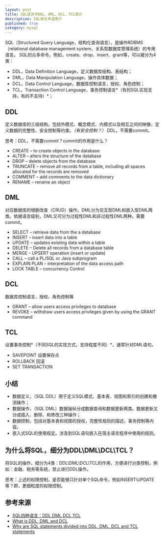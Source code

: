 ```yaml
---
layout: post
title: SQL语言中DDL、DML、DCL、TCL简介
description: SQL相关术语简介
published: true
category: mysql
---
```



SQL（Structured Query Language，结构化查询语言），是操作RDBMS（relational database management system，关系型数据库管理系统）的专用语言。
SQL的众多命令，例如，create、drop、insert、grant等，可以被分为4类：

* DDL，Data Definition Language，定义数据库结构、表结构；
* DML，Data Manipulation Language，操作具体数据；
* DCL，Data Control Language，数据库控制语言，授权、角色控制；
* TCL，Transaction Control Language，事务控制语言*（有的SQL实现支持，有的不支持）*；

## DDL

定义数据库的三级结构，包括外模式、概念模式、内模式以及相互之间的映像，定义数据的完整性、安全控制等约束。*（有安全控制？）*
DDL，不需要commit。

思考：DDL，不需要commit？commit的作用是什么？

* CREATE – to create objects in the database
* ALTER – alters the structure of the database
* DROP – delete objects from the database
* TRUNCATE – remove all records from a table, including all spaces allocated for the records are removed
* COMMENT – add comments to the data dictionary
* RENAME – rename an object





## DML

对应数据库的增删改查（CRUD）操作。DML分为交互型DML和嵌入型DML两类。依据语言级别，DML又可分为过程性DML和非过程性DML两种。需要commit。

* SELECT – retrieve data from the a database
* INSERT – insert data into a table
* UPDATE – updates existing data within a table
* DELETE – Delete all records from a database table
* MERGE – UPSERT operation (insert or update)
* CALL – call a PL/SQL or Java subprogram
* EXPLAIN PLAN – interpretation of the data access path
* LOCK TABLE – concurrency Control





## DCL

数据库控制语言，授权、角色控制等

* GRANT – allow users access privileges to database
* REVOKE – withdraw users access privileges given by using the GRANT command






## TCL

设置事务控制*（不同SQL的实现方式，支持程度不同）*，通常针对DML语句。

* SAVEPOINT 设置保存点
* ROLLBACK  回滚
* SET TRANSACTION




## 小结


* 数据定义，（SQL DDL）用于定义SQL模式、基本表、视图和索引的创建和撤消操作；
* 数据操作，（SQL DML）数据操纵分成数据查询和数据更新两类。数据更新又分成插入、删除、和修改三种操作；
* 数据控制，包括对基本表和视图的授权，完整性规则的描述，事务控制等内容。
* 嵌入式SQL的使用规定。涉及到SQL语句嵌入在宿主语言程序中使用的规则。



## 为什么将SQL，细分为DDL\DML\DCL\TCL？

将SQL的操作，细分为4类：DDL\DML\DCL\TCL的作用，方便进行分类控制，例如：金融、税务等系统，禁止进行DDL操作。

思考：上述的权限控制，是否能够只针对单个SQL命令，例如INSERT\UPDATE等？即，更细粒度的权限控制。


















## 参考来源

* [SQL四种语言：DDL,DML,DCL,TCL][SQL四种语言：DDL,DML,DCL,TCL]
* [What is DDL, DML and DCL][What is DDL, DML and DCL]
* [Why are SQL statements divided into DDL, DML, DCL and TCL statements][Why are SQL statements divided into DDL, DML, DCL and TCL statements]










[NingG]:    						http://ningg.github.com  "NingG"
[SQL四种语言：DDL,DML,DCL,TCL]:		http://www.cnblogs.com/henryhappier/archive/2010/07/05/1771295.html
[What is DDL, DML and DCL]:			http://www.w3schools.in/mysql/ddl-dml-dcl/
[Why are SQL statements divided into DDL, DML, DCL and TCL statements]:			http://stackoverflow.com/questions/12803047/why-are-sql-statements-divided-into-ddl-dml-dcl-and-tcl-statements







